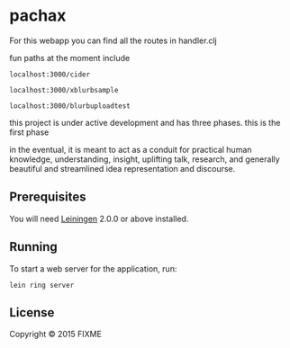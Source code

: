 # pachax

For this webapp you can find all the routes in handler.clj

fun paths at the moment include

    localhost:3000/cider

    localhost:3000/xblurbsample

    localhost:3000/blurbuploadtest

this project is under active development
and has three phases.  this is the first phase

in the eventual, it is meant to act as a conduit for practical human knowledge, understanding, insight, uplifting talk, research, and generally beautiful and streamlined idea representation and discourse.

## Prerequisites

You will need [Leiningen][] 2.0.0 or above installed.

[leiningen]: https://github.com/technomancy/leiningen

## Running

To start a web server for the application, run:

    lein ring server

## License

Copyright © 2015 FIXME
